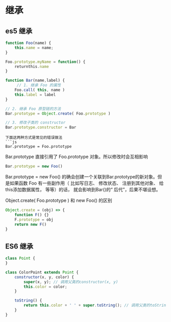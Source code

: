 <!--
 * @Author: liushuhao
 * @Date: 2021-03-04 21:29:03
 * @LastEditors: liushuhao
 * @LastEditTime: 2021-03-05 16:54:13
-->
# 继承
## es5 继承
```js
function Foo(name) { 
    this.name = name;
}

Foo.prototype.myName = function() { 
    returnthis.name
}

function Bar(name,label) {
     // 1. 继承 Foo 的属性
    Foo.call( this, name )  
    this.label = label
}

// 2. 继承 Foo 原型链的方法
Bar.prototype = Object.create( Foo.prototype )  

// 3. 修改子类的 constructor
Bar.prototype.constructor = Bar
```


```
下面这两种方式是常见的错误做法
```js
Bar.prototype = Foo.prototype
```
Bar.prototype 直接引用了 Foo.prototype 对象。所以修改时会互相影响

```js
Bar.prototype = new Foo()
```
Bar.prototype =  new Foo() 的确会创建一个关联到Bar.prototype的新对象。但是如果函数 Foo 有一些副作用（ 比如写日志、 修改状态、 注册到其他对象、 给this添加数据属性， 等等）的话， 就会影响到Bar()的“ 后代”，后果不堪设想。

Object.create( Foo.prototype ) 和 new Foo() 的区别
```js
Object.create = (obj) => {
    function F() {}
    F.prototype = obj
    return new F()
}
```

## ES6 继承
```js
class Point {
}

class ColorPoint extends Point {
    constructor(x, y, color) {
        super(x, y); // 调用父类的constructor(x, y)
        this.color = color;
    }

    toString() {
        return this.color + ' ' + super.toString(); // 调用父类的toString()
    }
}
```